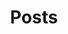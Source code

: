 ---
title: Posts
description: A few projects I want to share with the world.
background: "../images/bg.jpg"
logo: "https://upload.wikimedia.org/wikipedia/commons/8/8e/Font_Awesome_5_regular_gem.svg"
---